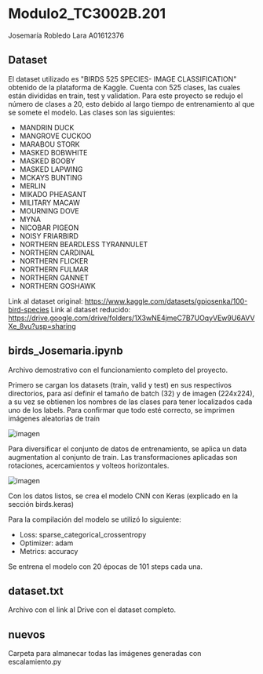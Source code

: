 # Modulo2_TC3002B.201

Josemaría Robledo Lara A01612376

## Dataset
El dataset utilizado es "BIRDS 525 SPECIES- IMAGE CLASSIFICATION" obtenido de la plataforma de Kaggle. Cuenta con 525 clases, las cuales están divididas en train, test y validation. Para este proyecto se redujo el número de clases a 20, esto debido al largo tiempo de entrenamiento al que se somete el modelo. Las clases son las siguientes:

- MANDRIN DUCK
- MANGROVE CUCKOO
- MARABOU STORK
- MASKED BOBWHITE
- MASKED BOOBY
- MASKED LAPWING
- MCKAYS BUNTING
- MERLIN
- MIKADO PHEASANT
- MILITARY MACAW
- MOURNING DOVE
- MYNA
- NICOBAR PIGEON
- NOISY FRIARBIRD
- NORTHERN BEARDLESS TYRANNULET
- NORTHERN CARDINAL
- NORTHERN FLICKER
- NORTHERN FULMAR
- NORTHERN GANNET
- NORTHERN GOSHAWK

Link al dataset original: https://www.kaggle.com/datasets/gpiosenka/100-bird-species
Link al dataset reducido: https://drive.google.com/drive/folders/1X3wNE4jmeC7B7UOqyVEw9U6AVVXe_8vu?usp=sharing

## birds_Josemaria.ipynb
Archivo demostrativo con el funcionamiento completo del proyecto.


Primero se cargan los datasets (train, valid y test) en sus respectivos directorios, para así definir el tamaño de batch (32) y de imagen (224x224), a su vez se obtienen los nombres de las clases para tener localizados cada uno de los labels. Para confirmar que todo esté correcto, se imprimen imágenes aleatorias de train

![imagen](https://github.com/A01612376/Modulo2_TC3002B.201/assets/83626334/a1b56edb-2a48-4fdc-87d7-c4e44c4707f7)


Para diversificar el conjunto de datos de entrenamiento, se aplica un data augmentation al conjunto de train. Las transformaciones aplicadas son rotaciones, acercamientos y volteos horizontales.

![imagen](https://github.com/A01612376/Modulo2_TC3002B.201/assets/83626334/337fb1ce-defd-4c4d-8591-3d951a51e8df)


Con los datos listos, se crea el modelo CNN con Keras (explicado en la sección birds.keras)


Para la compilación del modelo se utilizó lo siguiente:
- Loss: sparse_categorical_crossentropy
- Optimizer: adam
- Metrics: accuracy


Se entrena el modelo con 20 épocas de 101 steps cada una.



## dataset.txt 
Archivo con el link al Drive con el dataset completo.

## nuevos
Carpeta para almanecar todas las imágenes generadas con escalamiento.py

